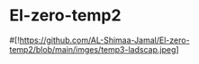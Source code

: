 # El-zero-temp2
#[!https://github.com/AL-Shimaa-Jamal/El-zero-temp2/blob/main/imges/temp3-ladscap.jpeg]
